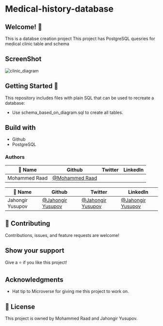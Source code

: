 # Medical-history-database

## Welcome! 👋

This is a databse creation project This project has PostgreSQL quesries for medical clinic table and schema

## ScreenShot
![clinic_diagram](https://user-images.githubusercontent.com/91022355/185926372-ebc5ffec-b1f5-4093-99e0-9d4925004d35.png)


## Getting Started 🙌

This repository includes files with plain SQL that can be used to recreate a database:
- Use schema_based_on_diagram.sql to create all tables.

## Build with

- Github
- PostgreSQL


### Authors

| 👤 Name   | Github                                     | Twitter                                       | LinkedIn                                                |
| --------- | ------------------------------------------ | --------------------------------------------- | ------------------------------------------------------- |
| Mohammed Raad | [@Mohammed Raad](https://github.com/MoRaad97) |

| 👤 Name          | Github                                     | Twitter                                               | LinkedIn                                                       |
| ---------------- | ------------------------------------------ | ----------------------------------------------------- | -------------------------------------------------------------- |
| Jahongir Yusupov | [@Jahongir Yusupov](https://github.com/jahongiry) | [@Jahongir Yusupov](https://twitter.com/JahongirYusup13) | [@Jahongir Yusupov](https://www.linkedin.com/in/jahongir-yusupov/) |

## 🤝 Contributing

Contributions, issues, and feature requests are welcome!

## Show your support

Give a ⭐️ if you like this project!

## Acknowledgments

- Hat tip to Microverse for giving me this project to work on.

## 📝 License

This project is owned by Mohammed Raad and Jahongir Yusupov.
